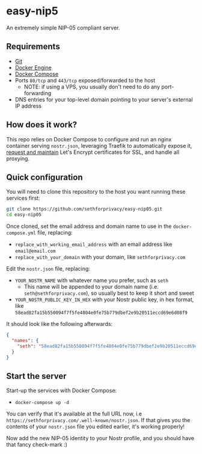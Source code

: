 # easy-nip5

An extremely simple NIP-05 compliant server.

## Requirements

* [Git](https://git-scm.com/downloads)
* [Docker Engine](https://docs.docker.com/engine/install/)
* [Docker Compose](https://docs.docker.com/compose/install/)
* Ports `80/tcp` and `443/tcp` exposed/forwarded to the host
  * NOTE: if using a VPS, you usually don't need to do any port-forwarding
* DNS entries for your top-level domain pointing to your server's external IP address

## How does it work?

This repo relies on Docker Compose to configure and run an nginx container serving `nostr.json`, leveraging Traefik to automatically expose it, [request and maintain](https://doc.traefik.io/traefik/user-guides/docker-compose/acme-tls/) Let's Encrypt certificates for SSL, and handle all proxying.

## Quick configuration

You will need to clone this repository to the host you want running these services first:

```bash
git clone https://github.com/sethforprivacy/easy-nip05.git
cd easy-nip05
```

Once cloned, set the email address and domain name to use in the `docker-compose.yml` file, replacing:

* `replace_with_working_email_address` with an email address like `email@email.com`
* `replace_with_your_domain` with your domain, like `sethforprivacy.com`

Edit the `nostr.json` file, replacing:

* `YOUR_NOSTR_NAME` with whatever name you prefer, such as `seth`
  * This name will be appended to your domain name (i.e. `seth@sethforprivacy.com`), so usually best to keep it short and sweet
* `YOUR_NOSTR_PUBLIC_KEY_IN_HEX` with your Nostr public key, in hex format, like `58ead82fa15b550094f7f5fe4804e0fe75b779dbef2e9b20511eccd69e6d08f9`

It should look like the following afterwards:

```json
{
  "names": {
    "seth": "58ead82fa15b550094f7f5fe4804e0fe75b779dbef2e9b20511eccd69e6d08f9"
  }
}
```

## Start the server

Start-up the services with Docker Compose:

* `docker-compose up -d`

You can verify that it's available at the full URL now, i.e `https://sethforprivacy.com/.well-known/nostr.json`. If that gives you the contents of your `nostr.json` file you edited earlier, it's working properly!

Now add the new NIP-05 identity to your Nostr profile, and you should have that fancy check-mark :)
